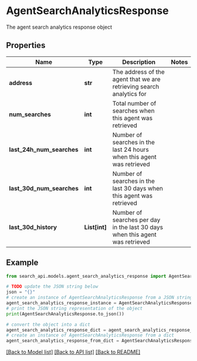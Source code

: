 # AgentSearchAnalyticsResponse

The agent search analytics response object

## Properties

Name | Type | Description | Notes
------------ | ------------- | ------------- | -------------
**address** | **str** | The address of the agent that we are retrieving search analytics for | 
**num_searches** | **int** | Total number of searches when this agent was retrieved | 
**last_24h_num_searches** | **int** | Number of searches in the last 24 hours when this agent was retrieved | 
**last_30d_num_searches** | **int** | Number of searches in the last 30 days when this agent was retrieved | 
**last_30d_history** | **List[int]** | Number of searches per day in the last 30 days when this agent was retrieved | 

## Example

```python
from search_api.models.agent_search_analytics_response import AgentSearchAnalyticsResponse

# TODO update the JSON string below
json = "{}"
# create an instance of AgentSearchAnalyticsResponse from a JSON string
agent_search_analytics_response_instance = AgentSearchAnalyticsResponse.from_json(json)
# print the JSON string representation of the object
print(AgentSearchAnalyticsResponse.to_json())

# convert the object into a dict
agent_search_analytics_response_dict = agent_search_analytics_response_instance.to_dict()
# create an instance of AgentSearchAnalyticsResponse from a dict
agent_search_analytics_response_from_dict = AgentSearchAnalyticsResponse.from_dict(agent_search_analytics_response_dict)
```
[[Back to Model list]](../README.md#documentation-for-models) [[Back to API list]](../README.md#documentation-for-api-endpoints) [[Back to README]](../README.md)


